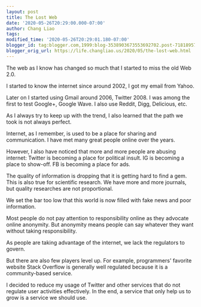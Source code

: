 ```yaml
---
layout: post
title: The Lost Web
date: '2020-05-26T20:29:00.000-07:00'
author: Chang Liao
tags:
modified_time: '2020-05-26T20:29:01.180-07:00'
blogger_id: tag:blogger.com,1999:blog-3538903673553692702.post-7181895765131957817
blogger_orig_url: https://life.changliao.us/2020/05/the-lost-web.html
---
```


The web as I know has changed so much that I started to miss the old Web 2.0.

I started to know the internet since around 2002, I got my email from Yahoo.

Later on I started using Gmail around 2006, Twitter 2008.
I was among the first to test Google+, Google Wave.
I also use Reddit, Digg, Delicious, etc.

As I always try to keep up with the trend, I also learned that the path we took is not always perfect.

Internet, as I remember, is used to be a place for sharing and communication. I have met many great people online over the years.

However, I also have noticed that more and more people are abusing internet: 
Twitter is becoming a place for political insult. 
IG is becoming a place to show-off.
FB is becoming a place for ads.

The quality of information is dropping that it is getting hard to find a gem.
This is also true for scientific research. We have more and more journals, but quality researches are not proportional.

We set the bar too low that this world is now filled with fake news and poor information.

Most people do not pay attention to responsibility online as they advocate online anonymity. But anonymity means people can say whatever they want without taking responsibility. 

As people are taking advantage of the internet, we lack the regulators to govern.

But there are also few players level up. For example, programmers' favorite website Stack Overflow is generally well regulated because it is a community-based service.

I decided to reduce my usage of Twitter and other services that do not regulate user activities effectively.
In the end, a service that only help us to grow is a service we should use.